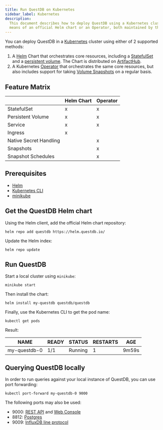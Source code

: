 ```yaml
---
title: Run QuestDB on Kubernetes
sidebar_label: Kubernetes
description:
  This document describes how to deploy QuestDB using a Kubernetes cluster by
  means of an official Helm chart or an Operator, both maintained by the QuestDB project
---
```


You can deploy QuestDB in a [Kubernetes](https://kubernetes.io) cluster using either of 2 supported methods:
1. A [Helm](https://helm.sh) Chart that orchestrates core resources, including a
[StatefulSet](https://kubernetes.io/docs/concepts/workloads/controllers/statefulset/)
and a
[persistent volume](https://kubernetes.io/docs/concepts/storage/persistent-volumes/).  The Chart is distributed on [ArtifactHub](https://artifacthub.io/packages/helm/questdb/questdb).
2. A Kubernetes [Operator](https://github.com/questdb/questdb-operator/) that orchestrates the same core resources, but also includes support for taking [Volume Snapshots](https://kubernetes.io/docs/concepts/storage/volume-snapshots/) on a regular basis.

## Feature Matrix

||Helm Chart|Operator|
|-|-|-|
|StatefulSet|x|x|
|Persistent Volume|x|x|
|Service|x|x|
|Ingress|x||
|Native Secret Handling||x|
|Snapshots||x|
|Snapshot Schedules||x|

## Prerequisites

- [Helm](https://helm.sh/docs/intro/install/)
- [Kubernetes CLI](https://kubernetes.io/docs/tasks/tools/install-kubectl/)
- [minikube](https://minikube.sigs.k8s.io/docs/start/)

## Get the QuestDB Helm chart

Using the Helm client, add the official Helm chart repository:

```shell
helm repo add questdb https://helm.questdb.io/
```

Update the Helm index:

```shell
helm repo update
```

## Run QuestDB

Start a local cluster using `minikube`:

```shell
minikube start
```

Then install the chart:

```shell
helm install my-questdb questdb/questdb
```

Finally, use the Kubernetes CLI to get the pod name:

```shell
kubectl get pods
```

Result:

| NAME         | READY | STATUS  | RESTARTS | AGE   |
| ------------ | ----- | ------- | -------- | ----- |
| my-questdb-0 | 1/1   | Running | 1        | 9m59s |

## Querying QuestDB locally

In order to run queries against your local instance of QuestDB, you can use port
forwarding:

```shell
kubectl port-forward my-questdb-0 9000
```

The following ports may also be used:

- 9000: [REST API](/docs/reference/api/rest/) and
  [Web Console](/docs/develop/web-console/)
- 8812: [Postgres](/docs/reference/api/postgres/)
- 9009: [InfluxDB line protocol](/docs/reference/api/ilp/overview/)
